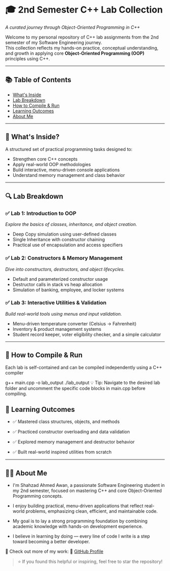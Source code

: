 # 🎓 2nd Semester C++ Lab Collection  
_A curated journey through Object-Oriented Programming in C++_

Welcome to my personal repository of C++ lab assignments from the 2nd semester of my Software Engineering journey.  
This collection reflects my hands-on practice, conceptual understanding, and growth in applying core **Object-Oriented Programming (OOP)** principles using C++.

---

## 📚 Table of Contents

- [What's Inside](#-whats-inside)
- [Lab Breakdown](#-lab-breakdown)
- [How to Compile & Run](#-how-to-compile--run)
- [Learning Outcomes](#-learning-outcomes)
- [About Me](#-about-me)

---

## 🧠 What's Inside?

A structured set of practical programming tasks designed to:

- Strengthen core C++ concepts
- Apply real-world OOP methodologies
- Build interactive, menu-driven console applications
- Understand memory management and class behavior

---

## 🔍 Lab Breakdown

### ✅ Lab 1: Introduction to OOP  
_Explore the basics of classes, inheritance, and object creation._  
- Deep Copy simulation using user-defined classes  
- Single Inheritance with constructor chaining  
- Practical use of encapsulation and access specifiers  

### ✅ Lab 2: Constructors & Memory Management  
_Dive into constructors, destructors, and object lifecycles._  
- Default and parameterized constructor usage  
- Destructor calls in stack vs heap allocation  
- Simulation of banking, employee, and locker systems  

### ✅ Lab 3: Interactive Utilities & Validation  
_Build real-world tools using menus and input validation._  
- Menu-driven temperature converter (Celsius → Fahrenheit)  
- Inventory & product management systems  
- Student record keeper, voter eligibility checker, and a simple calculator  

---


## 🚀 How to Compile & Run

Each lab is self-contained and can be compiled independently using a C++ compiler

g++ main.cpp -o lab_output
./lab_output
💡 Tip: Navigate to the desired lab folder and uncomment the specific code blocks in main.cpp before compiling.

## 📌 Learning Outcomes

- ✅ Mastered class structures, objects, and methods

- ✅ Practiced constructor overloading and data validation

- ✅ Explored memory management and destructor behavior

- ✅ Built real-world inspired utilities from scratch


---


## 🧑‍💻 About Me

- I'm Shahzad Ahmed Awan, a passionate Software Engineering student in my 2nd semester, focused on mastering C++ and core Object-Oriented Programming concepts.

- I enjoy building practical, menu-driven applications that reflect real-world problems, emphasizing clean, efficient, and maintainable code.

- My goal is to lay a strong programming foundation by combining academic knowledge with hands-on development experience.

- I believe in learning by doing — every line of code I write is a step toward becoming a better developer.

📌 Check out more of my work: 🔗 [GitHub Profile](https://github.com/Shahzad-Ahmed-Awan)


> ⭐ If you found this helpful or inspiring, feel free to star the repository!

